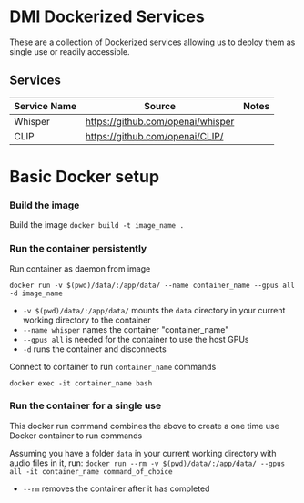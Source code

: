 # DMI Dockerized Services
These are a collection of Dockerized services allowing us to deploy them as single use or readily accessible.

## Services

| Service Name | Source                            | Notes |
|--------------|-----------------------------------|-------|
| Whisper | https://github.com/openai/whisper ||
| CLIP | https://github.com/openai/CLIP/ ||

# Basic Docker setup
### Build the image
Build the image
`docker build -t image_name .`
### Run the container persistently 
Run container as daemon from image

`docker run -v $(pwd)/data/:/app/data/ --name container_name --gpus all -d image_name`
-  `-v $(pwd)/data/:/app/data/` mounts the `data` directory in your current working directory to the container
- `--name whisper` names the container "container_name"
- `--gpus all` is needed for the container to use the host GPUs
- `-d` runs the container and disconnects

Connect to container to run `container_name` commands

`docker exec -it container_name bash`

### Run the container for a single use
This docker run command combines the above to create a one time use Docker container to run commands

Assuming you have a folder `data` in your current working directory with audio files in it, run:
`docker run --rm -v $(pwd)/data/:/app/data/ --gpus all -it container_name command_of_choice`
- `--rm` removes the container after it has completed